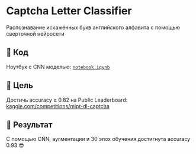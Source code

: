 # Captcha Letter Classifier

Распознавание искажённых букв английского алфавита с помощью сверточной нейросети

## 🚀 Код

Ноутбук с СNN моделью: [`notebook.ipynb`](notebook.ipynb)

## 🎯 Цель

Достичь accuracy ≥ 0.82 на Public Leaderboard: [kaggle.com/competitions/mipt-dl-captcha](https://www.kaggle.com/competitions/mipt-dl-captcha-2025)

## 🚀 Результат  

С помощью CNN, аугментации и 30 эпох обучения достигнута accuracy 0.93 😎
